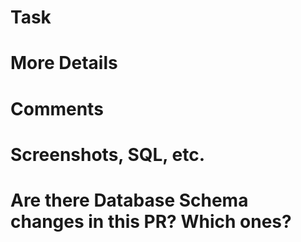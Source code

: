 # Task

<!-- Link your Jira task in here -->

# More Details

<!-- Explain what this PR is doing, and most importantly, HOW and WHY -->

# Comments

<!-- Questions, uncertainties, how you tested it, differences from design, etc -->

# Screenshots, SQL, etc.

<!-- Be creative! This is useful even for backend PRs. -->

<!-- If your PR includes ORM migrations, please add the generated SQL code -->

# Are there Database Schema changes in this PR? Which ones?

<!-- If there are schema changes, please tag @menegat00 and @mike-altonji to update DAGs -->

